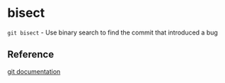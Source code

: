 # bisect

`git bisect` - Use binary search to find the commit that introduced a bug

## Reference
[git documentation](https://git-scm.com/docs/git-bisect)